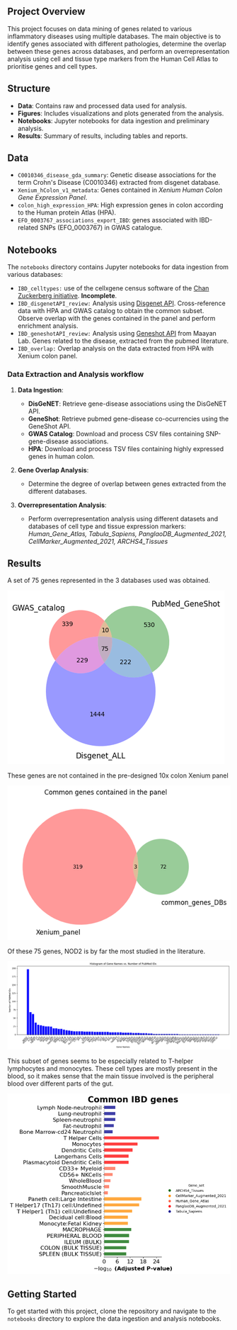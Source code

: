 ## Project Overview

This project focuses on data mining of genes related to various inflammatory diseases using multiple databases. The main objective is to identify genes associated with different pathologies, determine the overlap between these genes across databases, and perform an overrepresentation analysis using cell and tissue type markers from the Human Cell Atlas to prioritise genes and cell types.

## Structure

- **Data**: Contains raw and processed data used for analysis.
- **Figures**: Includes visualizations and plots generated from the analysis.
- **Notebooks**: Jupyter notebooks for data ingestion and preliminary analysis.
- **Results**: Summary of results, including tables and reports.

## Data
- `C0010346_disease_gda_summary`: Genetic disease associations for the term Crohn's Disease (C0010346) extracted from disgenet database.
- `Xenium_hColon_v1_metadata`: Genes contained in *Xenium Human Colon Gene Expression Panel*.
- `colon_high_expression_HPA`: High expression genes in colon according to the Human protein Atlas (HPA).
- `EFO_0003767_associations_export_IBD`: genes associated with IBD-related SNPs (EFO_0003767) in GWAS catalogue.

## Notebooks

The `notebooks` directory contains Jupyter notebooks for data ingestion from various databases:

- `IBD_celltypes:` use of the cellxgene census software of the [Chan Zuckerberg initiative](https://chanzuckerberg.github.io/cellxgene-census/). **Incomplete**.
- `IBD_disgenetAPI_review:` Analysis using [Disgenet API](https://www.disgenet.org/). Cross-reference data with HPA and GWAS catalog to obtain the common subset. Observe overlap with the genes contained in the panel and perform enrichment analysis.
- `IBD_geneshotAPI_review:` Analysis using [Geneshot API](https://maayanlab.cloud/geneshot/api.html) from Maayan Lab. Genes related to the disease, extracted from the pubmed literature.
- `IBD_overlap:` Overlap analysis on the data extracted from HPA with Xenium colon panel.

### Data Extraction and Analysis workflow

1. **Data Ingestion**:
   - **DisGeNET**: Retrieve gene-disease associations using the DisGeNET API.
   - **GeneShot**: Retrieve pubmed gene-disease co-ocurrencies using the GeneShot API.
   - **GWAS Catalog**: Download and process CSV files containing SNP-gene-disease associations.
   - **HPA**: Download and process TSV files containing highly expressed genes in human colon.

2. **Gene Overlap Analysis**:
   - Determine the degree of overlap between genes extracted from the different databases.
   
3. **Overrepresentation Analysis**:
   - Perform overrepresentation analysis using different datasets and databases of cell type and tissue expression markers:
   *Human_Gene_Atlas, Tabula_Sapiens, PanglaoDB_Augmented_2021, CellMarker_Augmented_2021, ARCHS4_Tissues*

## Results

A set of 75 genes represented in the 3 databases used was obtained.

![database_overlapping](./figures/GWAS_Catalog_VS_PudMed_Genes_Disgenet_Genes.png)

These genes are not contained in the pre-designed 10x colon Xenium panel

![panel_overlapping](./figures/Common_genes_Xenium_overlap.png)

Of these 75 genes, NOD2 is by far the most studied in the literature.

![pubmed_overlapping](./figures/75_common_IBD_genes_between%20databases.png)

This subset of genes seems to be especially related to T-helper lymphocytes and monocytes. These cell types are mostly present in the blood, so it makes sense that the main tissue involved is the peripheral blood over different parts of the gut.

![enrichment_common_genes](./figures/Enrichment_75_common_IBD_genes.png)


## Getting Started

To get started with this project, clone the repository and navigate to the `notebooks` directory to explore the data ingestion and analysis notebooks.

